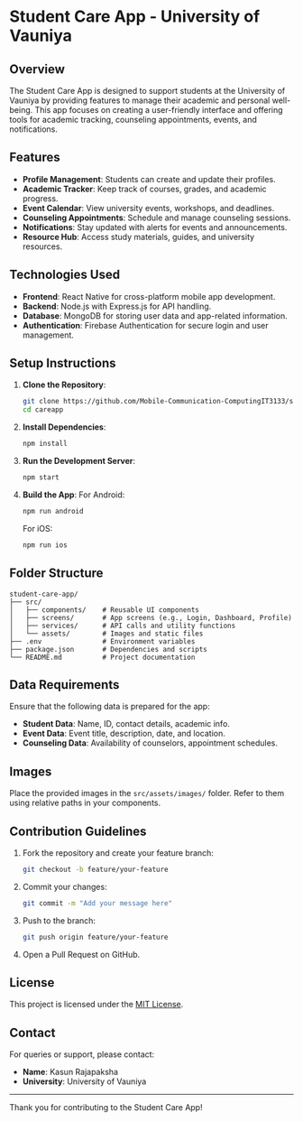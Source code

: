# Student Care App - University of Vauniya

## Overview
The Student Care App is designed to support students at the University of Vauniya by providing features to manage their academic and personal well-being. This app focuses on creating a user-friendly interface and offering tools for academic tracking, counseling appointments, events, and notifications.

## Features
- **Profile Management**: Students can create and update their profiles.
- **Academic Tracker**: Keep track of courses, grades, and academic progress.
- **Event Calendar**: View university events, workshops, and deadlines.
- **Counseling Appointments**: Schedule and manage counseling sessions.
- **Notifications**: Stay updated with alerts for events and announcements.
- **Resource Hub**: Access study materials, guides, and university resources.

## Technologies Used
- **Frontend**: React Native for cross-platform mobile app development.
- **Backend**: Node.js with Express.js for API handling.
- **Database**: MongoDB for storing user data and app-related information.
- **Authentication**: Firebase Authentication for secure login and user management.

## Setup Instructions
1. **Clone the Repository**:
   ```bash
   git clone https://github.com/Mobile-Communication-ComputingIT3133/student-care-app.git
   cd careapp
   ```
2. **Install Dependencies**:
   ```bash
   npm install
   ```

3. **Run the Development Server**:
   ```bash
   npm start
   ```
4. **Build the App**:
   For Android:
   ```bash
   npm run android
   ```
   For iOS:
   ```bash
   npm run ios
   ```

## Folder Structure
```
student-care-app/
├── src/
│   ├── components/    # Reusable UI components
│   ├── screens/       # App screens (e.g., Login, Dashboard, Profile)
│   ├── services/      # API calls and utility functions
│   └── assets/        # Images and static files
├── .env               # Environment variables
├── package.json       # Dependencies and scripts
└── README.md          # Project documentation
```

## Data Requirements
Ensure that the following data is prepared for the app:
- **Student Data**: Name, ID, contact details, academic info.
- **Event Data**: Event title, description, date, and location.
- **Counseling Data**: Availability of counselors, appointment schedules.

## Images
Place the provided images in the `src/assets/images/` folder. Refer to them using relative paths in your components.

## Contribution Guidelines
1. Fork the repository and create your feature branch:
   ```bash
   git checkout -b feature/your-feature
   ```
2. Commit your changes:
   ```bash
   git commit -m "Add your message here"
   ```
3. Push to the branch:
   ```bash
   git push origin feature/your-feature
   ```
4. Open a Pull Request on GitHub.

## License
This project is licensed under the [MIT License](LICENSE).

## Contact
For queries or support, please contact:
- **Name**: Kasun Rajapaksha
- **University**: University of Vauniya

---

Thank you for contributing to the Student Care App!
